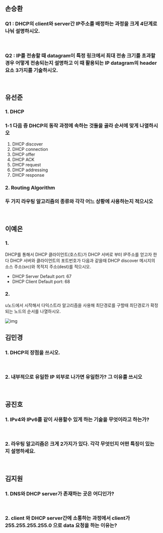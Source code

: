 ## 손승환

### Q1 : DHCP의 client와 server간 IP주소를 배정하는 과정을 크게 4단계로 나눠 설명하시오.

<br>

### Q2 : IP를 전송할 때 datagram이 특정 링크에서 최대 전송 크기를 초과할 경우 어떻게 전송되는지 설명하고 이 때 활용되는 IP datagram의 header 요소 3가지를 기술하시오.

<br>

## 유선준

### 1. DHCP

### 1-1 다음 중 DHCP의 동작 과정에 속하는 것들을 골라 순서에 맞게 나열하시오

1. DHCP discover
2. DHCP connection
3. DHCP offer
4. DHCP ACK
5. DHCP request
6. DHCP addressing
7. DHCP response

### 2. Routing Algorithm

### 두 가지 라우팅 알고리즘의 종류와 각각 어느 상황에 사용하는지 적으시오

<br>

## 이예은

### 1.

DHCP를 통해서 DHCP 클라이언트(호스트)가 DHCP 서버로 부터 IP주소를 얻고자 한다 DHCP 서버와 클라이언트의 포트번호가 다음과 같을때 DHCP discover 메시지의 소스 주소(src)와 목적지 주소(dest)를 적으시오.

- DHCP Server Default port: 67
- DHCP Client Default port: 68

### 2.

u노드에서 시작해서 다익스트라 알고리즘을 사용해 최단경로를 구할때 최단경로가 확정되는 노드의 순서를 나열하시오.

![img](https://user-images.githubusercontent.com/103018534/197591991-048410d2-b1a3-4e97-bdc9-0c69fe3528eb.jpg)

## 김민경

### 1. DHCP의 장점을 쓰시오.

<br>

### 2. 내부적으로 유일한 IP 외부로 나가면 유일한가? 그 이유를 쓰시오

<br>

## 공진호

### 1. IPv4와 IPv6를 같이 사용할수 있게 하는 기술을 무엇이라고 하는가?

<br>

### 2. 라우팅 알고리즘은 크게 2가지가 있다. 각각 무엇인지 어떤 특징이 있는지 설명하세요.

<br>

## 김지원

### 1. DNS와 DHCP server가 존재하는 곳은 어디인가?

<br>

### 2. client 와 DHCP server간에 소통하는 과정에서 client가 255.255.255.255.0 으로 data 요청을 하는 이유는?

<br>
